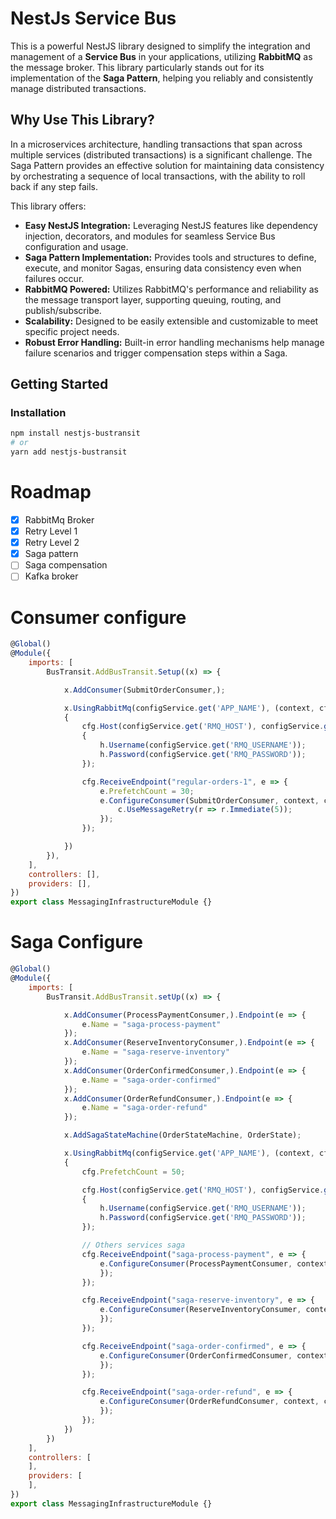 # NestJs Service Bus

This is a powerful NestJS library designed to simplify the integration and management of a **Service Bus** in your applications, utilizing **RabbitMQ** as the message broker. This library particularly stands out for its implementation of the **Saga Pattern**, helping you reliably and consistently manage distributed transactions.

## Why Use This Library?

In a microservices architecture, handling transactions that span across multiple services (distributed transactions) is a significant challenge. The Saga Pattern provides an effective solution for maintaining data consistency by orchestrating a sequence of local transactions, with the ability to roll back if any step fails.

This library offers:

* **Easy NestJS Integration:** Leveraging NestJS features like dependency injection, decorators, and modules for seamless Service Bus configuration and usage.
* **Saga Pattern Implementation:** Provides tools and structures to define, execute, and monitor Sagas, ensuring data consistency even when failures occur.
* **RabbitMQ Powered:** Utilizes RabbitMQ's performance and reliability as the message transport layer, supporting queuing, routing, and publish/subscribe.
* **Scalability:** Designed to be easily extensible and customizable to meet specific project needs.
* **Robust Error Handling:** Built-in error handling mechanisms help manage failure scenarios and trigger compensation steps within a Saga.

## Getting Started

### Installation
```bash
npm install nestjs-bustransit
# or
yarn add nestjs-bustransit
```

# Roadmap
- [x] RabbitMq Broker
- [x] Retry Level 1
- [x] Retry Level 2
- [x] Saga pattern
- [ ] Saga compensation
- [ ] Kafka broker

# Consumer configure
```javascript
@Global()
@Module({
    imports: [
        BusTransit.AddBusTransit.Setup((x) => {

            x.AddConsumer(SubmitOrderConsumer,);

            x.UsingRabbitMq(configService.get('APP_NAME'), (context, cfg) =>
            {
                cfg.Host(configService.get('RMQ_HOST'), configService.get('RMQ_VHOST'), (h) =>
                {
                    h.Username(configService.get('RMQ_USERNAME'));
                    h.Password(configService.get('RMQ_PASSWORD'));
                });

                cfg.ReceiveEndpoint("regular-orders-1", e => {
                    e.PrefetchCount = 30;
                    e.ConfigureConsumer(SubmitOrderConsumer, context, c => {
                        c.UseMessageRetry(r => r.Immediate(5));
                    });
                });

            })
        }),
    ],
    controllers: [],
    providers: [],
})
export class MessagingInfrastructureModule {}
```

# Saga Configure
```javascript
@Global()
@Module({
    imports: [
        BusTransit.AddBusTransit.setUp((x) => {

            x.AddConsumer(ProcessPaymentConsumer,).Endpoint(e => {
                e.Name = "saga-process-payment"
            });
            x.AddConsumer(ReserveInventoryConsumer,).Endpoint(e => {
                e.Name = "saga-reserve-inventory"
            });
            x.AddConsumer(OrderConfirmedConsumer,).Endpoint(e => {
                e.Name = "saga-order-confirmed"
            });
            x.AddConsumer(OrderRefundConsumer,).Endpoint(e => {
                e.Name = "saga-order-refund"
            });

            x.AddSagaStateMachine(OrderStateMachine, OrderState);

            x.UsingRabbitMq(configService.get('APP_NAME'), (context, cfg) =>
            {
                cfg.PrefetchCount = 50;

                cfg.Host(configService.get('RMQ_HOST'), configService.get('RMQ_VHOST'), (h) =>
                {
                    h.Username(configService.get('RMQ_USERNAME'));
                    h.Password(configService.get('RMQ_PASSWORD'));
                });

                // Others services saga
                cfg.ReceiveEndpoint("saga-process-payment", e => {
                    e.ConfigureConsumer(ProcessPaymentConsumer, context, c => {
                    });
                });

                cfg.ReceiveEndpoint("saga-reserve-inventory", e => {
                    e.ConfigureConsumer(ReserveInventoryConsumer, context, c => {
                    });
                });

                cfg.ReceiveEndpoint("saga-order-confirmed", e => {
                    e.ConfigureConsumer(OrderConfirmedConsumer, context, c => {
                    });
                });

                cfg.ReceiveEndpoint("saga-order-refund", e => {
                    e.ConfigureConsumer(OrderRefundConsumer, context, c => {
                    });
                });
            })
        })
    ],
    controllers: [
    ],
    providers: [
    ],
})
export class MessagingInfrastructureModule {}
```